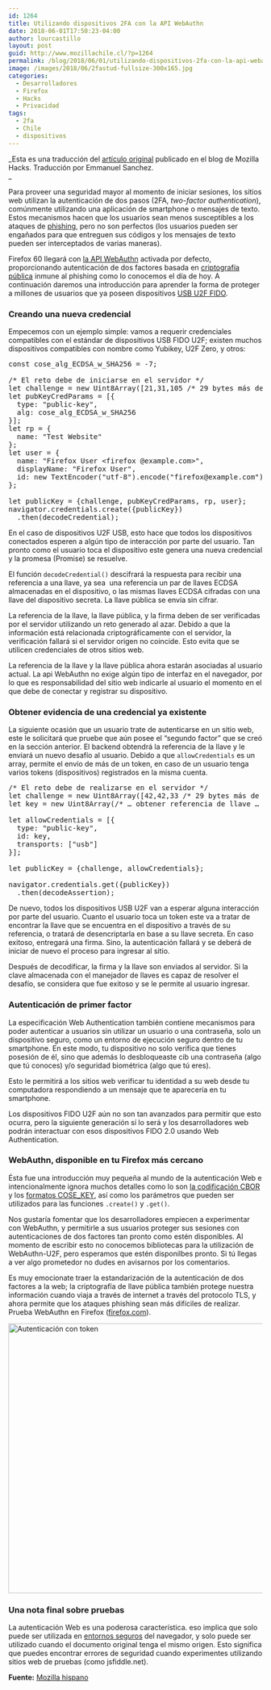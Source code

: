 ```yaml
---
id: 1264
title: Utilizando dispositivos 2FA con la API WebAuthn
date: 2018-06-01T17:50:23-04:00
author: lourcastillo
layout: post
guid: http://www.mozillachile.cl/?p=1264
permalink: /blog/2018/06/01/utilizando-dispositivos-2fa-con-la-api-webauthn/
image: /images/2018/06/2fastud-fullsize-300x165.jpg
categories:
  - Desarrolladores
  - Firefox
  - Hacks
  - Privacidad
tags:
  - 2fa
  - Chile
  - dispositivos
---
```

_Esta es una traducción del [artículo original](https://hacks.mozilla.org/2018/01/using-hardware-token-based-2fa-with-the-webauthn-api/) publicado en el blog de Mozilla Hacks. Traducción por Emmanuel Sanchez.  
_ 

Para proveer una seguridad mayor al momento de iniciar sesiones, los sitios web utilizan la autenticación de dos pasos (2FA, _two-factor authentication_), comúnmente utilizando una aplicación de smartphone o mensajes de texto. Estos mecanismos hacen que los usuarios sean menos susceptibles a los ataques de [phishing](https://developer.mozilla.org/es/docs/Mozilla/Phishing), pero no son perfectos (los usuarios pueden ser engañados para que entreguen sus códigos y los mensajes de texto pueden ser interceptados de varias maneras).

Firefox 60 llegará con [la API WebAuthn](https://www.w3.org/TR/webauthn/) activada por defecto, proporcionando autenticación de dos factores basada en [criptografía pública](https://es.wikipedia.org/wiki/Criptograf%C3%ADa_asim%C3%A9trica) inmune al phishing como lo conocemos el día de hoy. A continuación daremos una introducción para aprender la forma de proteger a millones de usuarios que ya poseen dispositivos [USB U2F FIDO](https://en.wikipedia.org/wiki/Universal_2nd_Factor).

### Creando una nueva credencial

Empecemos con un ejemplo simple: vamos a requerir credenciales compatibles con el estándar de dispositivos USB FIDO U2F; existen muchos dispositivos compatibles con nombre como Yubikey, U2F Zero, y otros:

<pre lang="javascript">const cose_alg_ECDSA_w_SHA256 = -7;

/* El reto debe de iniciarse en el servidor */
let challenge = new Uint8Array([21,31,105 /* 29 bytes más de números aleatorios generados por el servidor */]);
let pubKeyCredParams = [{
  type: "public-key",
  alg: cose_alg_ECDSA_w_SHA256
}];
let rp = {
  name: "Test Website"
};
let user = {
  name: "Firefox User &lt;firefox @example.com&gt;",
  displayName: "Firefox User",
  id: new TextEncoder("utf-8").encode("firefox@example.com")
};

let publicKey = {challenge, pubKeyCredParams, rp, user};
navigator.credentials.create({publicKey})
  .then(decodeCredential);
</pre>

En el caso de dispositivos U2F USB, esto hace que todos los dispositivos conectados esperen a algún tipo de interacción por parte del usuario. Tan pronto como el usuario toca el dispositivo este genera una nueva credencial y la promesa (Promise) se resuelve.

El función `decodeCredential()` descifrará la respuesta para recibir una referencia a una llave, ya sea  una referencia un par de llaves ECDSA almacenadas en el dispositivo, o las mismas llaves ECDSA cifradas con una llave del dispositivo secreta. La llave pública se envía sin cifrar.

La referencia de la llave, la llave pública, y la firma deben de ser verificadas por el servidor utilizando un reto generado al azar. Debido a que la información está relacionada criptográficamente con el servidor, la verificación fallará si el servidor origen no coincide. Esto evita que se utilicen credenciales de otros sitios web.

La referencia de la llave y la llave pública ahora estarán asociadas al usuario actual. La api WebAuthn no exige algún tipo de interfaz en el navegador, por lo que es responsabilidad del sitio web indicarle al usuario el momento en el que debe de conectar y registrar su dispositivo.

### Obtener evidencia de una credencial ya existente

La siguiente ocasión que un usuario trate de autenticarse en un sitio web, este le solicitará que pruebe que aún posee el “segundo factor” que se creó en la sección anterior. El backend obtendrá la referencia de la llave y le enviará un nuevo desafío al usuario. Debido a que `allowCredentials` es un array, permite el envío de más de un token, en caso de un usuario tenga varios tokens (dispositivos) registrados en la misma cuenta.

<pre lang="javascript">/* El reto debe de realizarse en el servidor */
let challenge = new Uint8Array([42,42,33 /* 29 bytes más de números aleatorios generados por el servidor */]);
let key = new Uint8Array(/* … obtener referencia de llave … */);

let allowCredentials = [{
  type: "public-key",
  id: key,
  transports: ["usb"]
}];

let publicKey = {challenge, allowCredentials};

navigator.credentials.get({publicKey})
  .then(decodeAssertion);
</pre>

De nuevo, todos los dispositivos USB U2F van a esperar alguna interacción por parte del usuario. Cuanto el usuario toca un token este va a tratar de encontrar la llave que se encuentra en el dispositivo a través de su referencia, o tratará de desencriptarla en base a su llave secreta. En caso exitoso, entregará una firma. Sino, la autenticación fallará y se deberá de iniciar de nuevo el proceso para ingresar al sitio.

Después de decodificar, la firma y la llave son enviados al servidor. Si la clave almacenada con el manejador de llaves es capaz de resolver el desafío, se considera que fue exitoso y se le permite al usuario ingresar.

### Autenticación de primer factor

La especificación Web Authentication también contiene mecanismos para poder autenticar a usuarios sin utilizar un usuario o una contraseña, solo un dispositivo seguro, como un entorno de ejecución seguro dentro de tu smartphone. En este modo, tu dispositivo no solo verifica que tienes posesión de él, sino que además lo desbloqueaste cib una contraseña (algo que tú conoces) y/o seguridad biométrica (algo que tú eres).

Esto le permitirá a los sitios web verificar tu identidad a su web desde tu computadora respondiendo a un mensaje que te aparecería en tu smartphone.

Los dispositivos FIDO U2F aún no son tan avanzados para permitir que esto ocurra, pero la siguiente generación sí lo será y los desarrolladores web podrán interactuar con esos dispositivos FIDO 2.0 usando Web Authentication.

### WebAuthn, disponible en tu Firefox más cercano

Ésta fue una introducción muy pequeña al mundo de la autenticación Web e intencionalmente ignora muchos detalles como lo son [la codificación CBOR](https://tools.ietf.org/html/rfc7049) y los [formatos COSE_KEY](https://tools.ietf.org/html/rfc8152#section-7), así como los parámetros que pueden ser utilizados para las funciones `.create()` y `.get()`.

Nos gustaría fomentar que los desarrolladores empiecen a experimentar con WebAuthn, y permitirle a sus usuarios proteger sus sesiones con autenticaciones de dos factores tan pronto como estén disponibles. Al momento de escribir esto no conocemos bibliotecas para la utilización de WebAuthn-U2F, pero esperamos que estén disponilbes pronto. Si tú llegas a ver algo prometedor no dudes en avisarnos por los comentarios.

Es muy emocionate traer la estandarización de la autenticación de dos factores a la web; la criptografía de llave pública también protege nuestra información cuando viaja a través de internet a través del protocolo TLS, y ahora permite que los ataques phishing sean más difíciles de realizar. Prueba WebAuthn en Firefox ([firefox.com](http://firefox.com)).

[<img class="aligncenter size-full wp-image-41672" src="https://www.mozilla-hispano.org/wp-content/uploads/20180111_162351.jpg" sizes="(max-width: 650px) 100vw, 650px" srcset="https://www.mozilla-hispano.org/wp-content/uploads/20180111_162351.jpg 650w, https://www.mozilla-hispano.org/wp-content/uploads/20180111_162351-300x247.jpg 300w, https://www.mozilla-hispano.org/wp-content/uploads/20180111_162351-130x107.jpg 130w, https://www.mozilla-hispano.org/wp-content/uploads/20180111_162351-100x83.jpg 100w" alt="Autenticación con token" width="650" height="535" />](https://www.mozilla-hispano.org/wp-content/uploads/20180111_162351.jpg)

### Una nota final sobre pruebas

La autenticación Web es una poderosa característica. eso implica que solo puede ser utilizada en [entornos seguros](https://developer.mozilla.org/en-US/docs/Web/Security/Secure_Contexts) del navegador, y solo puede ser utilizado cuando el documento original tenga el mismo origen. Esto significa que puedes encontrar errores de seguridad cuando experimentes utilizando sitios web de pruebas (como jsfiddle.net).

**Fuente:** [Mozilla hispano](https://www.mozilla-hispano.org/utilizando-dispositivos-2fa-con-la-api-webauthn/)